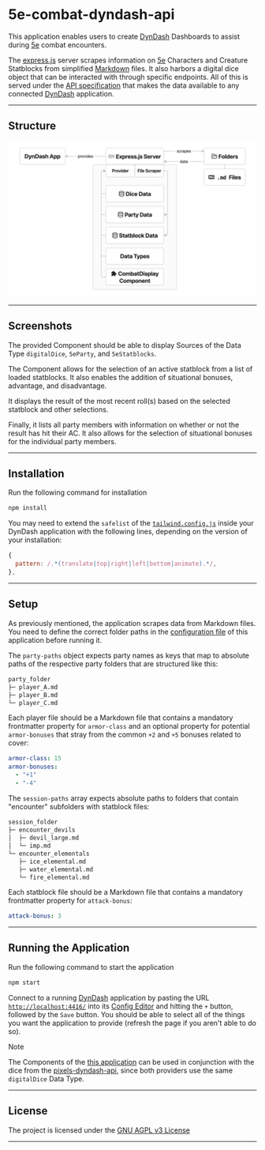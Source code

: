 # 5e-combat-dyndash-api

This application enables users to create [DynDash](https://github.com/dd-framework/DynDash) Dashboards to assist during [5e](https://roll20.net/compendium/dnd5e/) combat encounters.

The [express.js](https://expressjs.com) server scrapes information on [5e](https://roll20.net/compendium/dnd5e/) Characters and Creature Statblocks from simplified [Markdown](https://en.wikipedia.org/wiki/Markdown) files. It also harbors a digital dice object that can be interacted with through specific endpoints. All of this is served under the [API specification](https://github.com/dd-framework/DynDash/blob/main/example_provider/API_SPECIFICATION.md) that makes the data available to any connected [DynDash](https://github.com/dd-framework/DynDash) application.

---

## Structure

![Structure_Graph](/resources/5e_Combat_DynDash_API.png)

---

## Screenshots

The provided Component should be able to display Sources of the Data Type `digitalDice`, `5eParty`, and `5eStatblocks`.

The Component allows for the selection of an active statblock from a list of loaded statblocks. It also enables the addition of situational bonuses, advantage, and disadvantage.

It displays the result of the most recent roll(s) based on the selected statblock and other selections.

Finally, it lists all party members with information on whether or not the result has hit their AC. It also allows for the selection of situational bonuses for the individual party members.

<!-- ![Component_Screenshot](/resources/Example_Screenshot.png) -->

---

## Installation

Run the following command for installation
```sh
npm install
```

You may need to extend the `safelist` of the [`tailwind.config.js`](https://github.com/dd-framework/DynDash/blob/main/tailwind.config.js) inside your DynDash application with the following lines, depending on the version of your installation:
```js
{
  pattern: /.*(translate|top|right|left|bottom|animate).*/,
},
```

---

## Setup

As previously mentioned, the application scrapes data from Markdown files. You need to define the correct folder paths in the [configuration file](/5e_combat_provider/config.json) of this application before running it.

The `party-paths` object expects party names as keys that map to absolute paths of the respective party folders that are structured like this:

```
party_folder
├─ player_A.md
├─ player_B.md
└─ player_C.md
```

Each player file should be a Markdown file that contains a mandatory frontmatter property for `armor-class` and an optional property for potential `armor-bonuses` that stray from the common `+2` and `+5` bonuses related to cover:

```yaml
armor-class: 15
armor-bonuses:
  - "+1"
  - "-4"
```

The `session-paths` array expects absolute paths to folders that contain "encounter" subfolders with statblock files:

```
session_folder
├─ encounter_devils
│  ├─ devil_large.md
│  └─ imp.md
└─ encounter_elementals
   ├─ ice_elemental.md
   ├─ water_elemental.md
   └─ fire_elemental.md
```

Each statblock file should be a Markdown file that contains a mandatory frontmatter property for `attack-bonus`:

```yaml
attack-bonus: 3
```

---

## Running the Application

Run the following command to start the application
```sh
npm start
```

Connect to a running [DynDash](https://github.com/dd-framework/DynDash) application by pasting the URL [`http://localhost:4416/`](http://localhost:4416/) into its [Config Editor](http://localhost:3002/) and hitting the `+` button, followed by the `Save` button. You should be able to select all of the things you want the application to provide (refresh the page if you aren't able to do so).

> [!NOTE]
> The Components of the [this application](https://github.com/KiljanK/5e-combat-dyndash-api) can be used in conjunction with the dice from the [pixels-dyndash-api](https://github.com/KiljanK/pixels-dyndash-api), since both providers use the same `digitalDice` Data Type.

---

## License

The project is licensed under the [GNU AGPL v3 License](https://www.gnu.org/licenses/agpl-3.0.de.html)

---